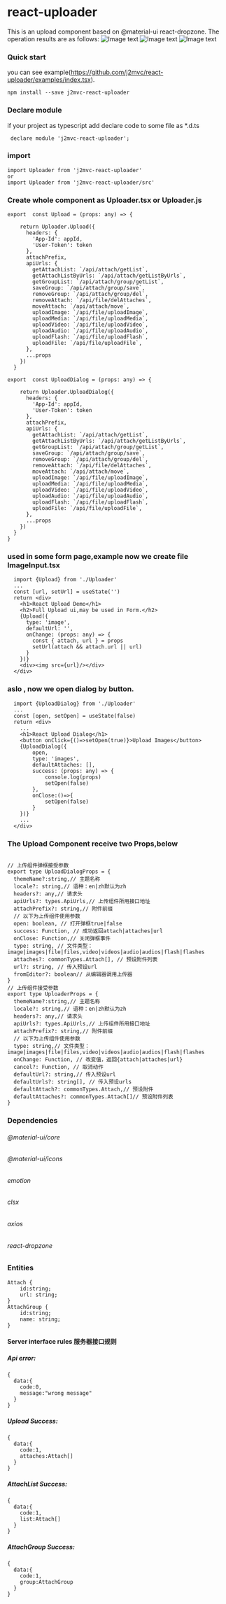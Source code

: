 # react-uploader
This is an upload component based on @material-ui react-dropzone.
The operation results are as follows:
![Image text](https://github.com/j2mvc/react-uploader/docs/images/1.jpg)
![Image text](https://raw.githubusercontent.com/j2mvc/react-uploader/master/docs/images/1.png)
![Image text](https://github.com/j2mvc/react-uploader/blob/master/docs/images/2.png?raw=true)
### Quick start 
you can see example(https://github.com/j2mvc/react-uploader/examples/index.tsx).
```
npm install --save j2mvc-react-uploader
```
 
### Declare module
if your project as typescript
add declare code to some file as *.d.ts  
```
 declare module 'j2mvc-react-uploader';
```
### import
```
import Uploader from 'j2mvc-react-uploader'
or
import Uploader from 'j2mvc-react-uploader/src'

```
### Create whole component as Uploader.tsx or Uploader.js 
```
export  const Upload = (props: any) => {

    return Uploader.Upload({
      headers: {
        'App-Id': appId,
        'User-Token': token
      },
      attachPrefix,
      apiUrls: {
        getAttachList: `/api/attach/getList`,
        getAttachListByUrls: `/api/attach/getListByUrls`,
        getGroupList: `/api/attach/group/getList`,
        saveGroup: `/api/attach/group/save`,
        removeGroup: `/api/attach/group/del`,
        removeAttach: `/api/file/delAttaches`,
        moveAttach: `/api/attach/move`,
        uploadImage: `/api/file/uploadImage`,
        uploadMedia: `/api/file/uploadMedia`,
        uploadVideo: `/api/file/uploadVideo`,
        uploadAudio: `/api/file/uploadAudio`,
        uploadFlash: `/api/file/uploadFlash`,
        uploadFile: `/api/file/uploadFile`,
      },
      ...props
    })
  }
  
export  const UploadDialog = (props: any) => {

    return Uploader.UploadDialog({
      headers: {
        'App-Id': appId,
        'User-Token': token
      },
      attachPrefix,
      apiUrls: {
        getAttachList: `/api/attach/getList`,
        getAttachListByUrls: `/api/attach/getListByUrls`,
        getGroupList: `/api/attach/group/getList`,
        saveGroup: `/api/attach/group/save`,
        removeGroup: `/api/attach/group/del`,
        removeAttach: `/api/file/delAttaches`,
        moveAttach: `/api/attach/move`,
        uploadImage: `/api/file/uploadImage`,
        uploadMedia: `/api/file/uploadMedia`,
        uploadVideo: `/api/file/uploadVideo`,
        uploadAudio: `/api/file/uploadAudio`,
        uploadFlash: `/api/file/uploadFlash`,
        uploadFile: `/api/file/uploadFile`,
      },
      ...props
    })
  }
}
```
### used in some form page,example now we create file ImageInput.tsx

```
  import {Upload} from './Uploader'
  ...
  const [url, setUrl] = useState('')
  return <div>
    <h1>React Upload Demo</h1>
    <h2>Full Upload ui,may be used in Form.</h2>
    {Upload({
      type: 'image',
      defaultUrl: '',
      onChange: (props: any) => {
        const { attach, url } = props
        setUrl(attach && attach.url || url)
      }
    })}
    <div><img src={url}/></div>
  </div>
```

### aslo , now we open dialog by button.
```
  import {UploadDialog} from './Uploader'
  ...
  const [open, setOpen] = useState(false)
  return <div>
    ...
    <h1>React Upload Dialog</h1>
    <button onClick={()=>setOpen(true)}>Upload Images</button>
    {UploadDialog({
        open,
        type: 'images',
        defaultAttaches: [],
        success: (props: any) => {
            console.log(props)
            setOpen(false)
        },
        onClose:()=>{
            setOpen(false)
        }
    })}
    ...
  </div>
```
### The Upload Component receive two Props,below
```

// 上传组件弹框接受参数
export type UploadDialogProps = {
  themeName?:string,// 主题名称
  locale?: string,// 语种：en|zh默认为zh
  headers?: any,// 请求头
  apiUrls?: types.ApiUrls,// 上传组件所用接口地址
  attachPrefix?: string,// 附件前缀
  // 以下为上传组件使用参数
  open: boolean, // 打开弹框true|false
  success: Function, // 成功返回attach|attaches|url
  onClose: Function,// 关闭弹框事件
  type: string, // 文件类型：image|images|file|files,video|videos|audio|audios|flash|flashes
  attaches?: commonTypes.Attach[], // 预设附件列表
  url?: string, // 传入预设url
  fromEditor?: boolean// 从编辑器调用上传器 
}
// 上传组件接受参数
export type UploaderProps = {
  themeName?:string,// 主题名称
  locale?: string,// 语种：en|zh默认为zh
  headers?: any,// 请求头
  apiUrls?: types.ApiUrls,// 上传组件所用接口地址
  attachPrefix?: string,// 附件前缀
  // 以下为上传组件使用参数
  type: string,// 文件类型：image|images|file|files,video|videos|audio|audios|flash|flashes
  onChange: Function, // 改变值，返回{attach|attaches|url}
  cancel?: Function, // 取消动作
  defaultUrl?: string,// 传入预设url
  defaultUrls?: string[], // 传入预设urls
  defaultAttach?: commonTypes.Attach,// 预设附件
  defaultAttaches?: commonTypes.Attach[]// 预设附件列表
}
```

### Dependencies

###### @material-ui/core
###### @material-ui/icons
###### emotion
###### clsx
###### axios
###### react-dropzone

### Entities
```
Attach {
    id:string;
    url: string;
}
AttachGroup {
    id:string;
    name: string;
}
```
#### Server interface rules 服务器接口规则
##### Api error:
```
{
  data:{
    code:0,               
    message:"wrong message"
  }
}
```
##### Upload Success:
```
{
  data:{
    code:1,
    attaches:Attach[]
  }
}
```
##### AttachList Success:
```
{
  data:{
    code:1,
    list:Attach[]
  }
}
```
##### AttachGroup Success:
```
{
  data:{
    code:1,
    group:AttachGroup
  }
}
```